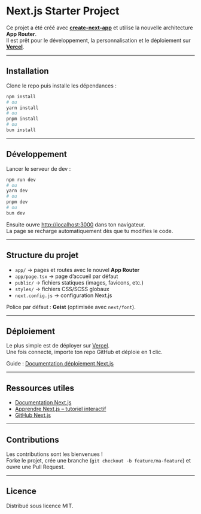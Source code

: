 # Next.js Starter Project

Ce projet a été créé avec **[create-next-app](https://nextjs.org/docs/app/api-reference/create-next-app)** et utilise la nouvelle architecture **App Router**.  
Il est prêt pour le développement, la personnalisation et le déploiement sur **[Vercel](https://vercel.com/)**.

---

## Installation

Clone le repo puis installe les dépendances :

```bash
npm install
# ou
yarn install
# ou
pnpm install
# ou
bun install
```

---

## Développement

Lancer le serveur de dev :

```bash
npm run dev
# ou
yarn dev
# ou
pnpm dev
# ou
bun dev
```

Ensuite ouvre [http://localhost:3000](http://localhost:3000) dans ton navigateur.  
La page se recharge automatiquement dès que tu modifies le code.

---

## Structure du projet

- `app/` → pages et routes avec le nouvel **App Router**
- `app/page.tsx` → page d’accueil par défaut
- `public/` → fichiers statiques (images, favicons, etc.)
- `styles/` → fichiers CSS/SCSS globaux
- `next.config.js` → configuration Next.js

Police par défaut : **Geist** (optimisée avec `next/font`).

---

## Déploiement

Le plus simple est de déployer sur [Vercel](https://vercel.com).  
Une fois connecté, importe ton repo GitHub et déploie en 1 clic.  

Guide : [Documentation déploiement Next.js](https://nextjs.org/docs/deployment)

---

## Ressources utiles

- [Documentation Next.js](https://nextjs.org/docs)
- [Apprendre Next.js – tutoriel interactif](https://nextjs.org/learn)
- [GitHub Next.js](https://github.com/vercel/next.js)

---

## Contributions

Les contributions sont les bienvenues !  
Forke le projet, crée une branche (`git checkout -b feature/ma-feature`) et ouvre une Pull Request.  

---

## Licence

Distribué sous licence MIT.  

